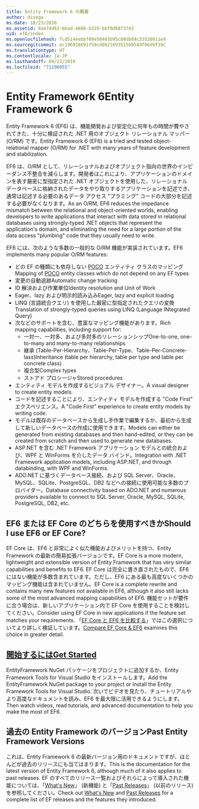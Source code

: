 ```yaml
---
title: Entity Framework 6 の概要
author: divega
ms.date: 10/23/2016
ms.assetid: 8ae74d63-6bad-4686-b325-bbf9d68f3743
uid: ef6/index
ms.openlocfilehash: fcd514eebbf09e50403b95c88db04c33520011e9
ms.sourcegitcommit: ec196918691f50cd0b21693515b0549f06d9f39c
ms.translationtype: HT
ms.contentlocale: ja-JP
ms.lasthandoff: 09/23/2019
ms.locfileid: "71198055"
---
```

# <a name="entity-framework-6"></a><span data-ttu-id="66da9-102">Entity Framework 6</span><span class="sxs-lookup"><span data-stu-id="66da9-102">Entity Framework 6</span></span>
<span data-ttu-id="66da9-103">Entity Framework 6 (EF6) は、機能開発および安定化に何年もの時間が費やされてきた、十分に検証された .NET 用のオブジェクト リレーショナル マッパー (O/RM) です。</span><span class="sxs-lookup"><span data-stu-id="66da9-103">Entity Framework 6 (EF6) is a tried and tested object-relational mapper (O/RM) for .NET with many years of feature development and stabilization.</span></span>

<span data-ttu-id="66da9-104">EF6 は、O/RM として、リレーショナルおよびオブジェクト指向の世界のインピーダンス不整合を減らします。開発者はこれにより、アプリケーションのドメインを表す厳密に型指定された .NET オブジェクトを使用した、リレーショナル データベースに格納されたデータをやり取りするアプリケーションを記述でき、通常は記述する必要のあるデータ アクセス "プラミング" コードの大部分を記述する必要がなくなります。</span><span class="sxs-lookup"><span data-stu-id="66da9-104">As an O/RM, EF6 reduces the impedance mismatch between the relational and object-oriented worlds, enabling developers to write applications that interact with data stored in relational databases using strongly-typed .NET objects that represent the application's domain, and eliminating the need for a large portion of the data access "plumbing" code that they usually need to write.</span></span>

<span data-ttu-id="66da9-105">EF6 には、次のような多数の一般的な O/RM 機能が実装されています。</span><span class="sxs-lookup"><span data-stu-id="66da9-105">EF6 implements many popular O/RM features:</span></span>
- <span data-ttu-id="66da9-106">どの EF の種類にも依存しない [POCO](~/ef6/resources/glossary.md#poco) エンティティ クラスのマッピング</span><span class="sxs-lookup"><span data-stu-id="66da9-106">Mapping of [POCO](~/ef6/resources/glossary.md#poco) entity classes which do not depend on any EF types</span></span>
- <span data-ttu-id="66da9-107">変更の自動追跡</span><span class="sxs-lookup"><span data-stu-id="66da9-107">Automatic change tracking</span></span>
- <span data-ttu-id="66da9-108">ID 解決および作業単位</span><span class="sxs-lookup"><span data-stu-id="66da9-108">Identity resolution and Unit of Work</span></span>
- <span data-ttu-id="66da9-109">Eager、lazy および明示的読み込み</span><span class="sxs-lookup"><span data-stu-id="66da9-109">Eager, lazy and explicit loading</span></span>
- <span data-ttu-id="66da9-110">LINQ (言語統合クエリ) を使用した厳密に型指定されたクエリの変換</span><span class="sxs-lookup"><span data-stu-id="66da9-110">Translation of strongly-typed queries using LINQ (Language INtegrated Query)</span></span>
- <span data-ttu-id="66da9-111">次などのサポートを含む、豊富なマッピング機能があります。</span><span class="sxs-lookup"><span data-stu-id="66da9-111">Rich mapping capabilities, including support for:</span></span>
  - <span data-ttu-id="66da9-112">一対一、一対多、および多対多のリレーションシップ</span><span class="sxs-lookup"><span data-stu-id="66da9-112">One-to-one, one-to-many and many-to-many relationships</span></span>
  - <span data-ttu-id="66da9-113">継承 (Table-Per-Hierarchy、Table-Per-Type、Table-Per-Concrete-lass)</span><span class="sxs-lookup"><span data-stu-id="66da9-113">Inheritance (table per hierarchy, table per type and table per concrete class)</span></span>
  - <span data-ttu-id="66da9-114">複合型</span><span class="sxs-lookup"><span data-stu-id="66da9-114">Complex types</span></span>
  - <span data-ttu-id="66da9-115">ストアド プロシージャ</span><span class="sxs-lookup"><span data-stu-id="66da9-115">Stored procedures</span></span>
- <span data-ttu-id="66da9-116">エンティティ モデルを作成するビジュアル デザイナー。</span><span class="sxs-lookup"><span data-stu-id="66da9-116">A visual designer to create entity models.</span></span>
- <span data-ttu-id="66da9-117">コードを記述することにより、エンティティ モデルを作成する "Code First" エクスペリエンス。</span><span class="sxs-lookup"><span data-stu-id="66da9-117">A "Code First" experience to create entity models by writing code.</span></span>
- <span data-ttu-id="66da9-118">モデルは既存のデータベースから生成し手作業で編集するか、最初から生成して新しいデータベースの作成に使用できます。</span><span class="sxs-lookup"><span data-stu-id="66da9-118">Models can either be generated from existing databases and then hand-edited, or they can be created from scratch and then used to generate new databases.</span></span>
- <span data-ttu-id="66da9-119">ASP.NET を含む .NET Framework アプリケーション モデルとの統合および、WPF と WinForms を介したデータ バインド。</span><span class="sxs-lookup"><span data-stu-id="66da9-119">Integration with .NET Framework application models, including ASP.NET, and through databinding, with WPF and WinForms.</span></span>
- <span data-ttu-id="66da9-120">ADO.NET に基づくデータベース接続、および SQL Server、Oracle、MySQL、SQLite、PostgreSQL、DB2 などへの接続に使用可能な多数のプロバイダー。</span><span class="sxs-lookup"><span data-stu-id="66da9-120">Database connectivity based on ADO.NET and numerous providers available to connect to SQL Server, Oracle, MySQL, SQLite, PostgreSQL, DB2, etc.</span></span>

## <a name="should-i-use-ef6-or-ef-core"></a><span data-ttu-id="66da9-121">EF6 または EF Core のどちらを使用すべきか</span><span class="sxs-lookup"><span data-stu-id="66da9-121">Should I use EF6 or EF Core?</span></span>

<span data-ttu-id="66da9-122">EF Core は、EF6 と非常によく似た機能およびメリットを持つ、Entity Framework の最新の簡易拡張バージョンです。</span><span class="sxs-lookup"><span data-stu-id="66da9-122">EF Core is a more modern, lightweight and extensible version of Entity Framework that has very similar capabilities and benefits to EF6.</span></span>
<span data-ttu-id="66da9-123">EF Core は完全に書き直されたもので、EF6 にはない機能が多数含まれています。ただし、EF6 にある最も高度ないくつかのマッピング機能は含まれていません。</span><span class="sxs-lookup"><span data-stu-id="66da9-123">EF Core is a complete rewrite and contains many new features not available in EF6, although it also still lacks some of the most advanced mapping capabilities of EF6.</span></span>
<span data-ttu-id="66da9-124">機能セットが要件に合う場合は、新しいアプリケーション内で EF Core を使用することを検討してください。</span><span class="sxs-lookup"><span data-stu-id="66da9-124">Consider using EF Core in new applications if the feature set matches your requirements.</span></span>
<span data-ttu-id="66da9-125">「[EF Core と EF6 を比較する](xref:efcore-and-ef6/index)」ではこの選択についてより詳しく検証しています。</span><span class="sxs-lookup"><span data-stu-id="66da9-125">[Compare EF Core & EF6](xref:efcore-and-ef6/index) examines this choice in greater detail.</span></span>

## <a name="get-startedef6get-startedmd"></a>[<span data-ttu-id="66da9-126">開始するには</span><span class="sxs-lookup"><span data-stu-id="66da9-126">Get Started</span></span>](~/ef6/get-started.md)

<span data-ttu-id="66da9-127">EntityFramework NuGet パッケージをプロジェクトに追加するか、Entity Framework Tools for Visual Studio をインストールします。</span><span class="sxs-lookup"><span data-stu-id="66da9-127">Add the EntityFramework NuGet package to your project or install the Entity Framework Tools for Visual Studio.</span></span> <span data-ttu-id="66da9-128">次いでビデオを見たり、チュートリアルやより高度なドキュメントを読み、EF6 を最大限に活用できるようにします。</span><span class="sxs-lookup"><span data-stu-id="66da9-128">Then watch videos, read tutorials, and advanced documentation to help you make the most of EF6.</span></span>

## <a name="past-entity-framework-versions"></a><span data-ttu-id="66da9-129">過去の Entity Framework のバージョン</span><span class="sxs-lookup"><span data-stu-id="66da9-129">Past Entity Framework Versions</span></span>

<span data-ttu-id="66da9-130">これは、Entity Framework 6 の最新バージョン用のドキュメントですが、ほとんどが過去のリリースにも当てはまります。</span><span class="sxs-lookup"><span data-stu-id="66da9-130">This is the documentation for the latest version of Entity Framework 6, although much of it also applies to past releases.</span></span>
<span data-ttu-id="66da9-131">EF のすべてのリリース一覧およびそれらによって導入された機能については、「[What's New](~/ef6/what-is-new/index.md)」 (新機能) と「[Past Releases](~/ef6/what-is-new/past-releases.md)」 (以前のリリース) を参照してください。</span><span class="sxs-lookup"><span data-stu-id="66da9-131">Check out [What's New](~/ef6/what-is-new/index.md) and [Past Releases](~/ef6/what-is-new/past-releases.md) for a complete list of EF releases and the features they introduced.</span></span>
